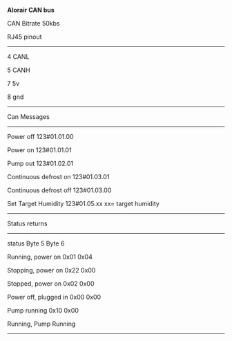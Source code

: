 **Alorair CAN bus**

CAN Bitrate 50kbs

RJ45 pinout

  ----------------------------------- -----------------------------------
  4                                   CANL

  5                                   CANH

  7                                   5v

  8                                   gnd
  ----------------------------------- -----------------------------------

Can Messages

  ------------------------ ----------------------- -----------------------
  Power off                123#01.01.00            

  Power on                 123#01.01.01            

  Pump out                 123#01.02.01            

  Continuous defrost on    123#01.03.01            

  Continuous defrost off   123#01.03.00            

  Set Target Humidity      123#01.05.xx            xx= target humidity
  ------------------------ ----------------------- -----------------------

Status returns

  ------------------------ ----------------------- -----------------------
  status                   Byte 5                  Byte 6

  Running, power on        0x01                    0x04

  Stopping, power on       0x22                    0x00

  Stopped, power on        0x02                    0x00

  Power off, plugged in    0x00                    0x00

  Pump running             0x10                    0x00

  Running, Pump Running                            
  ------------------------ ----------------------- -----------------------
